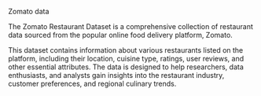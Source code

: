 Zomato data


The Zomato Restaurant Dataset is a comprehensive collection of restaurant data sourced from the popular online food delivery platform, Zomato.

This dataset contains information about various restaurants listed on the platform, including their location, cuisine type, ratings, user reviews, and other essential attributes. The data is designed to help researchers, data enthusiasts, and analysts gain insights into the restaurant industry, customer preferences, and regional culinary trends.
